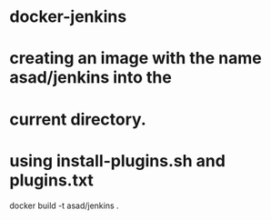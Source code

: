 
# docker-jenkins
# creating an image with the name asad/jenkins into the 
# current directory.
# using install-plugins.sh and plugins.txt


docker build -t asad/jenkins .
